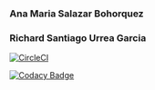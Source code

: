 ### Ana Maria Salazar Bohorquez
### Richard Santiago Urrea Garcia

[![CircleCI](https://circleci.com/gh/RichardUG/CVDSLab8.svg?style=svg)](https://app.circleci.com/pipelines/github/RichardUG/CVDSLab6)

[![Codacy Badge](https://app.codacy.com/project/badge/Grade/9ca0d497ba0b4c698a39b9b9ad669603)](https://www.codacy.com/gh/RichardUG/CVDSLab8/dashboard?utm_source=github.com&amp;utm_medium=referral&amp;utm_content=RichardUG/CVDSLab8&amp;utm_campaign=Badge_Grade)
